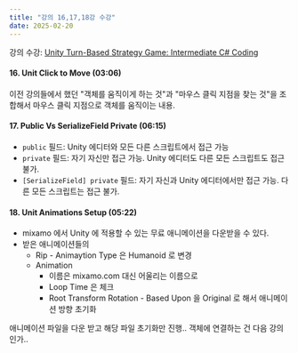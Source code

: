 ```yaml
---
title: "강의 16,17,18강 수강"
date: 2025-02-20
---
```


강의 수강: [Unity Turn-Based Strategy Game: Intermediate C# Coding](https://www.udemy.com/course/unity-turn-based-strategy/)

#### 16. Unit Click to Move (03:06)

이전 강의들에서 했던 "객체를 움직이게 하는 것"과 "마우스 클릭 지점을 찾는 것"을 조합해서 마우스 클릭 지점으로 객체를 움직이는 내용.

#### 17. Public Vs SerializeField Private (06:15)

- `public` 필드: Unity 에디터와 모든 다른 스크립트에서 접근 가능
- `private` 필드: 자기 자신만 접근 가능. Unity 에디터도 다른 모든 스크립트도 접근 불가.
- `[SerializeField] private` 필드: 자기 자신과 Unity 에디터에서만 접근 가능. 다른 모든 스크립트는 접근 불가.

#### 18. Unit Animations Setup (05:22)

- mixamo 에서 Unity 에 적용할 수 있는 무료 애니메이션을 다운받을 수 있다.
- 받은 애니메이션들의
  - Rip - Animaytion Type 은 Humanoid 로 변경
  - Animation
    - 이름은 mixamo.com 대신 어울리는 이름으로
    - Loop Time 은 체크
    - Root Transform Rotation - Based Upon 을 Original 로 해서 애니메이션 방향 초기화

애니메이션 파일을 다운 받고 해당 파일 초기화만 진행.. 객체에 연결하는 건 다음 강의인가..
